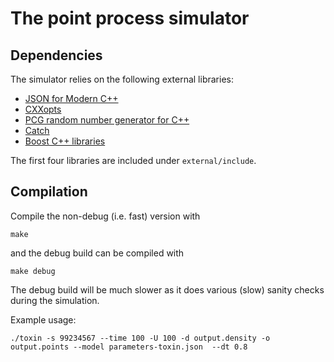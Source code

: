 # The point process simulator

## Dependencies

The simulator relies on the following external libraries:

* [JSON for Modern C++](https://github.com/nlohmann/json)
* [CXXopts](https://github.com/jarro2783/cxxopts)
* [PCG random number generator for C++](https://github.com/imneme/pcg-cpp/)
* [Catch](https://github.com/philsquared/Catch.git)
* [Boost C++ libraries](http://www.boost.org/)

The first four libraries are included under `external/include`.

## Compilation

Compile the non-debug (i.e. fast) version with

    make

and the debug build can be compiled with

    make debug

The debug build will be much slower as it does various (slow) sanity checks during the simulation.

Example usage: 

    ./toxin -s 99234567 --time 100 -U 100 -d output.density -o output.points --model parameters-toxin.json  --dt 0.8
